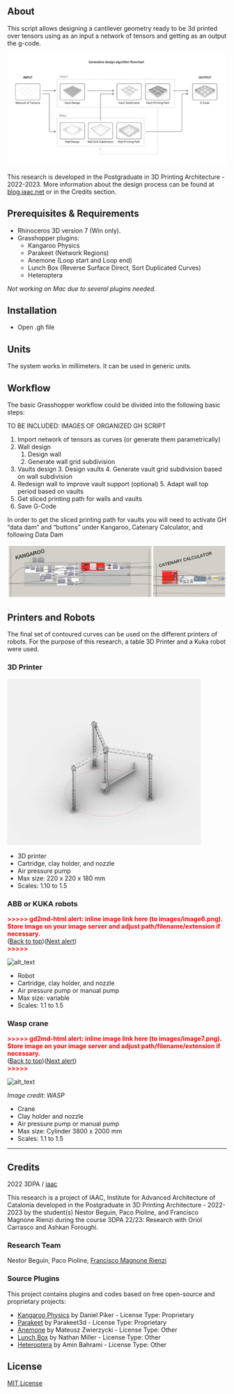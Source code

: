 ## About

This script allows designing a cantilever geometry ready to be 3d printed over tensors using as an input a network of tensors and getting as an output the g-code. 


![alt_text](https://github.com/fmruy/3dpa_research/blob/main/images/Image1.png "image_tooltip")


This research is developed in the Postgraduate in 3D Printing Architecture - 2022-2023. More information about the design process can be found at [blog.iaac.net](https://blog.iaac.net/) or in the Credits section.


## Prerequisites & Requirements



* Rhinoceros 3D version 7 (Win only). 
* Grasshopper plugins: 
    * Kangaroo Physics
    * Parakeet (Network Regions)
    * Anemone (Loop start and Loop end)
    * Lunch Box (Reverse Surface Direct, Sort Duplicated Curves)
    * Heteroptera

_Not working on Mac due to several plugins needed._


## Installation



* Open .gh file


## Units

The system works in millimeters. It can be used in generic units.


## Workflow

The basic Grasshopper workflow could be divided into the following basic steps:

TO BE INCLUDED: IMAGES OF ORGANIZED GH SCRIPT



1. Import network of tensors as curves (or generate them parametrically)
2. Wall design
    1. Design wall 
    2. Generate wall grid subdivision
3. Vaults design
    3. Design vaults 
    4. Generate vault grid subdivision based on wall subdivision
4. Redesign wall to improve vault support (optional)
    5. Adapt wall top period based on vaults
5. Get sliced printing path for walls and vaults
6. Save G-Code

In order to get the sliced printing path for vaults you will need to activate GH “data dam” and “buttons” under Kangaroo, Catenary Calculator, and following Data Dam

![alt_text](https://github.com/fmruy/3dpa_research/blob/main/images/image2.png "image_tooltip")


## Printers and Robots

The final set of contoured curves can be used on the different printers of robots. For the purpose of this research, a table 3D Printer and a Kuka robot were used.


### 3D Printer


![alt_text](https://github.com/fmruy/3dpa_research/blob/main/images/image5.png "image_tooltip")




* 3D printer
* Cartridge, clay holder, and nozzle
* Air pressure pump
* Max size: 220 x 220 x 180 mm
* Scales: 1.10 to 1.5


### ABB or KUKA robots



<p id="gdcalert6" ><span style="color: red; font-weight: bold">>>>>>  gd2md-html alert: inline image link here (to images/image6.png). Store image on your image server and adjust path/filename/extension if necessary. </span><br>(<a href="#">Back to top</a>)(<a href="#gdcalert7">Next alert</a>)<br><span style="color: red; font-weight: bold">>>>>> </span></p>


![alt_text](https://github.com/fmruy/3dpa_research/blob/main/images/image6.png "image_tooltip")




* Robot
* Cartridge, clay holder, and nozzle
* Air pressure pump or manual pump
* Max size: variable
* Scales: 1.1 to 1.5


### Wasp crane



<p id="gdcalert7" ><span style="color: red; font-weight: bold">>>>>>  gd2md-html alert: inline image link here (to images/image7.png). Store image on your image server and adjust path/filename/extension if necessary. </span><br>(<a href="#">Back to top</a>)(<a href="#gdcalert8">Next alert</a>)<br><span style="color: red; font-weight: bold">>>>>> </span></p>


![alt_text](https://github.com/fmruy/3dpa_research/blob/main/images/image7.png "image_tooltip")


_Image credit: WASP_



* Crane 
* Clay holder and nozzle
* Air pressure pump or manual pump
* Max size: Cylinder 3800 x 2000 mm
* Scales: 1.1 to 1.5


---


## Credits

2022 3DPA / [iaac](https://github.com/IaaC)

This research is a project of IAAC, Institute for Advanced Architecture of Catalonia developed in the Postgraduate in 3D Printing Architecture - 2022-2023 by the student(s) Nestor Beguin, Paco Pioline, and Francisco Magnone Rienzi during the course 3DPA 22/23: Research with Oriol Carrasco and Ashkan Foroughi.


### Research Team

Nestor Beguin, Paco Pioline, [Francisco Magnone Rienzi](https://github.com/fmruy)


### Source Plugins

This project contains plugins and codes based on free open-source and proprietary projects:



* [Kangaroo Physics](https://www.food4rhino.com/en/app/kangaroo-physics) by Daniel Piker - License Type: Proprietary
* [Parakeet](https://www.food4rhino.com/en/app/parakeet) by Parakeet3d - License Type: Proprietary
* [Anemone](https://www.food4rhino.com/en/app/anemone) by Mateusz Zwierzycki - License Type: Other
* [Lunch Box](https://www.food4rhino.com/en/app/lunchbox) by Nathan Miller - License Type: Other
* [Heteroptera](https://www.food4rhino.com/en/app/heteroptera) by Amin Bahrami - License Type: Other


## License

[MIT License](https://opensource.org/licenses/MIT)
